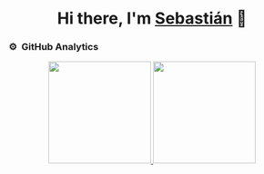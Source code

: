 <div align="center">
<h1 align="center">Hi there, I'm <a href="https://aristi.dev">Sebastián</a> 👋</h1>
</div>


### ⚙️ &nbsp;GitHub Analytics

<p align="center">
<a href="https://github.com/srestrep74">
  <img height="180em" src="https://github-readme-stats-eight-theta.vercel.app/api?username=srestrep74&show_icons=true&theme=algolia&include_all_commits=true&count_private=true"/>
  <img height="180em" src="https://github-readme-stats-eight-theta.vercel.app/api/top-langs/?username=srestrep74&layout=compact&langs_count=8&theme=algolia"/>
</a>
</p>
